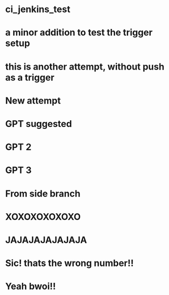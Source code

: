 # ci_jenkins_test
# a minor addition to test the trigger setup
# this is another attempt, without push as a trigger
# New attempt
# GPT suggested
# GPT 2
# GPT 3
# From side branch
# XOXOXOXOXOXO
# JAJAJAJAJAJAJA
# Sic! thats the wrong number!!
# Yeah bwoi!!
